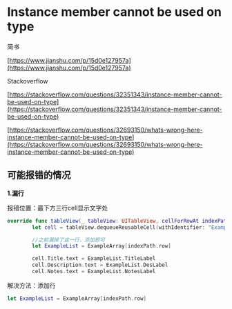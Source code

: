 # Instance member cannot be used on type

简书

[https://www.jianshu.com/p/15d0e127957a](https://www.jianshu.com/p/15d0e127957a)

Stackoverflow

[https://stackoverflow.com/questions/32351343/instance-member-cannot-be-used-on-type](https://stackoverflow.com/questions/32351343/instance-member-cannot-be-used-on-type)

[https://stackoverflow.com/questions/32693150/whats-wrong-here-instance-member-cannot-be-used-on-type](https://stackoverflow.com/questions/32693150/whats-wrong-here-instance-member-cannot-be-used-on-type)

## 可能报错的情况

**1.漏行**

报错位置：最下方三行cell显示文字处

```swift
override func tableView(_ tableView: UITableView, cellForRowAt indexPath: IndexPath) -> UITableViewCell {
        let cell = tableView.dequeueReusableCell(withIdentifier: "ExampleTableViewCell", for: indexPath) as! WillLearnTableViewCell

        //之前漏掉了这一行，添加即可
        let ExampleList = ExampleArray[indexPath.row]

        cell.Title.text = ExampleList.TitleLabel
        cell.Description.text = ExampleList.DesLabel
        cell.Notes.text = ExampleList.NotesLabel
```

解决方法：添加行

```swift
let ExampleList = ExampleArray[indexPath.row]
```



